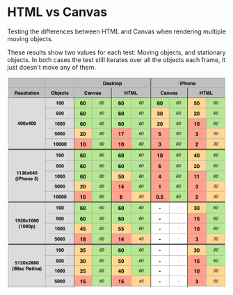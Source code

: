 # HTML vs Canvas

Testing the differences between HTML and Canvas when rendering multiple moving objects.

These results show two values for each test: Moving objects, and stationary objects. In both cases the test still iterates over all the objects each frame, it just doesn't move any of them.

![Results](screenshot.png)
